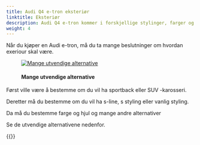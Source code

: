 ```yaml
---
title: Audi Q4 e-tron eksteriør
linktitle: Eksteriør
description: Audi Q4 e-tron kommer i forskjellige stylinger, farger og hjul
weight: 4
---
```

<!-- markdownlint-disable MD033 -->
Når du kjøper en Audi e-tron, må du ta mange beslutninger om hvordan exeriour skal være.

<figure>
    <a href="https://media.electrichasgoneaudi.net/multimedia/models/q4-e-tron/exterior/exterior.jpg">
        <img src="https://media.electrichasgoneaudi.net/multimedia/models/q4-e-tron/exterior/exteriors.jpg"
        class="img-fluid" alt="Mange utvendige alternative" title="Mange utvendige alternative">
    </a>
    <figcaption><h4>Mange utvendige alternative</h4></figcaption>
</figure>

Først ville være å bestemme om du vil ha sportback eller SUV -karosseri.

Deretter må du bestemme om du vil ha s-line, s styling eller vanlig styling.

Da må du bestemme farge og hjul og mange andre alternativer

Se de utvendige alternativene nedenfor.

{{<children description="true" />}}